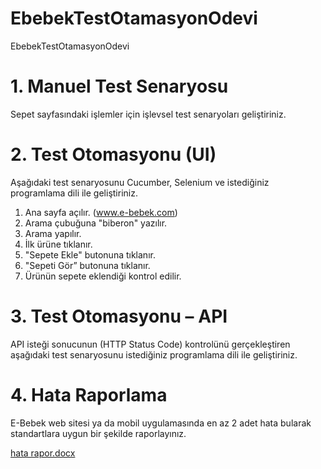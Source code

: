 # EbebekTestOtamasyonOdevi
 EbebekTestOtamasyonOdevi
 
 
# 1. Manuel Test Senaryosu
Sepet sayfasındaki işlemler için işlevsel test senaryoları geliştiriniz.



# 2. Test Otomasyonu (UI)
Aşağıdaki test senaryosunu Cucumber, Selenium ve istediğiniz programlama dili ile geliştiriniz.
1. Ana sayfa açılır. (www.e-bebek.com)
2. Arama çubuğuna "biberon" yazılır.
3. Arama yapılır.
4. İlk ürüne tıklanır.
5. "Sepete Ekle" butonuna tıklanır.
6. "Sepeti Gör” butonuna tıklanır.
7. Ürünün sepete eklendiği kontrol edilir.


# 3. Test Otomasyonu – API
API isteği sonucunun (HTTP Status Code) kontrolünü gerçekleştiren aşağıdaki test senaryosunu
istediğiniz programlama dili ile geliştiriniz.

# 4. Hata Raporlama
E-Bebek web sitesi ya da mobil uygulamasında en az 2 adet hata bularak standartlara uygun bir
şekilde raporlayınız.


[hata rapor.docx](https://github.com/EmrClk0/EbebekTestOtamasyonOdevi/files/10079676/hata.rapor.docx)
